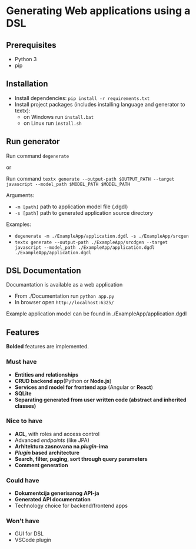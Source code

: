 # Generating Web applications using a DSL

## Prerequisites
- Python 3
- pip

## Installation
- Install dependencies: `pip install -r requirements.txt`
- Install project packages (includes installing language and generator to textx):
    - on Windows run `install.bat`
    - on Linux run `install.sh`

## Run generator
Run command `degenerate`

or

Run command `textx generate --output-path $OUTPUT_PATH --target javascript --model_path $MODEL_PATH $MODEL_PATH`

Arguments:
- `-m [path]` path to application model file (.dgdl)
- `-s [path]` path to generated application source directory

Examples:
- `degenerate -m ./ExampleApp/application.dgdl -s ./ExampleApp/srcgen`
- `textx generate --output-path ./ExampleApp/srcdgen --target javascript --model_path ./ExampleApp/application.dgdl ./ExampleApp/application.dgdl`

## DSL Documentation
Documantation is available as a web application 
- From ./Documentation run `python app.py`
- In browser open `http://localhost:6325/`

Example application model can be found in ./ExampleApp/application.dgdl

## Features

**Bolded** features are implemented.

### Must have
- **Entities and relationships**
- **CRUD backend app**(Python or **Node.js**)
- **Services and model for frontend app** (Angular or **React**)
- **SQLite**
- **Separating generated from user written code (abstract and inherited classes)**
### Nice to have
- **ACL**, with roles and access control
- Advanced *endpoints* (like JPA)
- **Arhitektura zasnovana na *plugin*-ima**
- ***Plugin* based architecture**
- **Search, filter, paging, sort through query parameters**
- **Comment generation**
### Could have
- **Dokumentcija generisanog API-ja**
- **Generated API documentation**
- Technology choice for backend/frontend apps
### Won't have
- GUI for DSL
- VSCode plugin